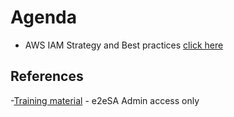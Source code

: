 
# Agenda

- AWS IAM Strategy and Best practices [click here](#) 

## References
-[Training material](https://github.com/e2eSolutionArchitect/academy-training-contents/tree/main/masterclass/aws/series) - e2eSA Admin access only

